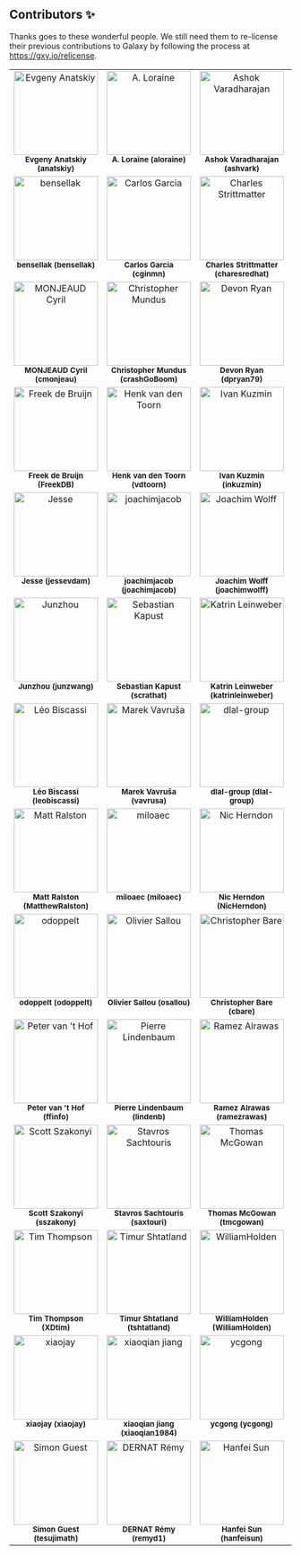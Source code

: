 
## Contributors ✨

Thanks goes to these wonderful people. We still need them to re-license their previous contributions to Galaxy by following the process at <https://gxy.io/relicense>.

<!-- ALL-CONTRIBUTORS-LIST:START - Do not remove or modify this section -->
<!-- prettier-ignore-start -->
<!-- markdownlint-disable -->
<table>
  <tbody>
    <tr>
      <td align="center" valign="top" width="20%"><a href="http://github.com/anatskiy"><img src="https://avatars.githubusercontent.com/u/7281783?v=4?s=150" width="150px;" alt="Evgeny Anatskiy"/></a><br /><sub><b>Evgeny Anatskiy (anatskiy)</b></sub><br /></td>
      <td align="center" valign="top" width="20%"><a href="http://github.com/aloraine"><img src="https://avatars.githubusercontent.com/u/1826634?v=4?s=150" width="150px;" alt="A. Loraine"/></a><br /><sub><b>A. Loraine (aloraine)</b></sub><br /></td>
      <td align="center" valign="top" width="20%"><a href="http://github.com/ashvark"><img src="https://avatars.githubusercontent.com/u/7712157?v=4?s=150" width="150px;" alt="Ashok Varadharajan"/></a><br /><sub><b>Ashok Varadharajan (ashvark)</b></sub><br /></td>
      <td align="center" valign="top" width="20%"><a href="http://github.com/arbernard"><img src="https://avatars.githubusercontent.com/u/25177525?v=4?s=150" width="150px;" alt="Aurélien Bernard"/></a><br /><sub><b>Aurélien Bernard (arbernard)</b></sub><br /></td>
      <td align="center" valign="top" width="20%"><a href="http://github.com/the-nidhogg"><img src="https://avatars.githubusercontent.com/u/5999304?v=4?s=150" width="150px;" alt="the-nidhogg"/></a><br /><sub><b>the-nidhogg (the-nidhogg)</b></sub><br /></td>
    </tr>
    <tr>
      <td align="center" valign="top" width="20%"><a href="http://github.com/bensellak"><img src="https://avatars.githubusercontent.com/u/29343436?v=4?s=150" width="150px;" alt="bensellak"/></a><br /><sub><b>bensellak (bensellak)</b></sub><br /></td>
      <td align="center" valign="top" width="20%"><a href="http://github.com/cginmn"><img src="https://avatars.githubusercontent.com/u/11492389?v=4?s=150" width="150px;" alt="Carlos Garcia"/></a><br /><sub><b>Carlos Garcia (cginmn)</b></sub><br /></td>
      <td align="center" valign="top" width="20%"><a href="http://github.com/charesredhat"><img src="https://avatars.githubusercontent.com/u/14168349?v=4?s=150" width="150px;" alt="Charles Strittmatter"/></a><br /><sub><b>Charles Strittmatter (charesredhat)</b></sub><br /></td>
      <td align="center" valign="top" width="20%"><a href="http://github.com/carmstrong1gw"><img src="https://avatars.githubusercontent.com/u/63473608?v=4?s=150" width="150px;" alt="Chris Armstrong"/></a><br /><sub><b>Chris Armstrong (carmstrong1gw)</b></sub><br /></td>
      <td align="center" valign="top" width="20%"><a href="http://github.com/blankclemens"><img src="https://avatars.githubusercontent.com/u/12255194?v=4?s=150" width="150px;" alt="Clemens Blank"/></a><br /><sub><b>Clemens Blank (blankclemens)</b></sub><br /></td>
    </tr>
    <tr>
      <td align="center" valign="top" width="20%"><a href="http://github.com/cmonjeau"><img src="https://avatars.githubusercontent.com/u/1289992?v=4?s=150" width="150px;" alt="MONJEAUD Cyril"/></a><br /><sub><b>MONJEAUD Cyril (cmonjeau)</b></sub><br /></td>
      <td align="center" valign="top" width="20%"><a href="http://github.com/crashGoBoom"><img src="https://avatars.githubusercontent.com/u/17323411?v=4?s=150" width="150px;" alt="Christopher Mundus"/></a><br /><sub><b>Christopher Mundus (crashGoBoom)</b></sub><br /></td>
      <td align="center" valign="top" width="20%"><a href="http://github.com/dpryan79"><img src="https://avatars.githubusercontent.com/u/6399000?v=4?s=150" width="150px;" alt="Devon Ryan"/></a><br /><sub><b>Devon Ryan (dpryan79)</b></sub><br /></td>
      <td align="center" valign="top" width="20%"><a href="http://github.com/fmareuil"><img src="https://avatars.githubusercontent.com/u/9269859?v=4?s=150" width="150px;" alt="fmareuil"/></a><br /><sub><b>fmareuil (fmareuil)</b></sub><br /></td>
      <td align="center" valign="top" width="20%"><a href="http://github.com/FredericBGA"><img src="https://avatars.githubusercontent.com/u/18161378?v=4?s=150" width="150px;" alt="Fred"/></a><br /><sub><b>Fred (FredericBGA)</b></sub><br /></td>
    </tr>
    <tr>
      <td align="center" valign="top" width="20%"><a href="http://github.com/FreekDB"><img src="https://avatars.githubusercontent.com/u/1876144?v=4?s=150" width="150px;" alt="Freek de Bruijn"/></a><br /><sub><b>Freek de Bruijn (FreekDB)</b></sub><br /></td>
      <td align="center" valign="top" width="20%"><a href="http://github.com/vdtoorn"><img src="https://avatars.githubusercontent.com/u/320079?v=4?s=150" width="150px;" alt="Henk van den Toorn"/></a><br /><sub><b>Henk van den Toorn (vdtoorn)</b></sub><br /></td>
      <td align="center" valign="top" width="20%"><a href="http://github.com/inkuzmin"><img src="https://avatars.githubusercontent.com/u/3417020?v=4?s=150" width="150px;" alt="Ivan Kuzmin"/></a><br /><sub><b>Ivan Kuzmin (inkuzmin)</b></sub><br /></td>
      <td align="center" valign="top" width="20%"><a href="http://github.com/theboocock"><img src="https://avatars.githubusercontent.com/u/605678?v=4?s=150" width="150px;" alt="James Boocock"/></a><br /><sub><b>James Boocock (theboocock)</b></sub><br /></td>
      <td align="center" valign="top" width="20%"><a href="http://github.com/jenzopr"><img src="https://avatars.githubusercontent.com/u/8362850?v=4?s=150" width="150px;" alt="Dr. Jens Preußner"/></a><br /><sub><b>Dr. Jens Preußner (jenzopr)</b></sub><br /></td>
    </tr>
    <tr>
      <td align="center" valign="top" width="20%"><a href="http://github.com/jessevdam"><img src="https://avatars.githubusercontent.com/u/145437?v=4?s=150" width="150px;" alt="Jesse"/></a><br /><sub><b>Jesse (jessevdam)</b></sub><br /></td>
      <td align="center" valign="top" width="20%"><a href="http://github.com/joachimjacob"><img src="https://avatars.githubusercontent.com/u/1138051?v=4?s=150" width="150px;" alt="joachimjacob"/></a><br /><sub><b>joachimjacob (joachimjacob)</b></sub><br /></td>
      <td align="center" valign="top" width="20%"><a href="http://github.com/joachimwolff"><img src="https://avatars.githubusercontent.com/u/13435136?v=4?s=150" width="150px;" alt="Joachim Wolff"/></a><br /><sub><b>Joachim Wolff (joachimwolff)</b></sub><br /></td>
      <td align="center" valign="top" width="20%"><a href="http://github.com/jraysajulga"><img src="https://avatars.githubusercontent.com/u/32586466?v=4?s=150" width="150px;" alt="(JR) Ray Sajulga "/></a><br /><sub><b>(JR) Ray Sajulga  (jraysajulga)</b></sub><br /></td>
      <td align="center" valign="top" width="20%"><a href="http://github.com/juleengraham"><img src="https://avatars.githubusercontent.com/u/15222749?v=4?s=150" width="150px;" alt="Juleen Graham"/></a><br /><sub><b>Juleen Graham (juleengraham)</b></sub><br /></td>
    </tr>
    <tr>
      <td align="center" valign="top" width="20%"><a href="http://github.com/junzwang"><img src="https://avatars.githubusercontent.com/u/16789060?v=4?s=150" width="150px;" alt="Junzhou"/></a><br /><sub><b>Junzhou (junzwang)</b></sub><br /></td>
      <td align="center" valign="top" width="20%"><a href="http://github.com/scrathat"><img src="https://avatars.githubusercontent.com/u/7573072?v=4?s=150" width="150px;" alt="Sebastian Kapust"/></a><br /><sub><b>Sebastian Kapust (scrathat)</b></sub><br /></td>
      <td align="center" valign="top" width="20%"><a href="http://github.com/katrinleinweber"><img src="https://avatars.githubusercontent.com/u/9948149?v=4?s=150" width="150px;" alt="Katrin Leinweber"/></a><br /><sub><b>Katrin Leinweber (katrinleinweber)</b></sub><br /></td>
      <td align="center" valign="top" width="20%"><a href="http://github.com/kidanem"><img src="https://avatars.githubusercontent.com/u/11715191?v=4?s=150" width="150px;" alt="Kidane M. Tekle"/></a><br /><sub><b>Kidane M. Tekle (kidanem)</b></sub><br /></td>
      <td align="center" valign="top" width="20%"><a href="http://github.com/lawrence1470"><img src="https://avatars.githubusercontent.com/u/98620798?v=4?s=150" width="150px;" alt="lawrence nicastro"/></a><br /><sub><b>lawrence nicastro (lawrence1470)</b></sub><br /></td>
    </tr>
    <tr>
      <td align="center" valign="top" width="20%"><a href="http://github.com/leobiscassi"><img src="https://avatars.githubusercontent.com/u/1977418?v=4?s=150" width="150px;" alt="Léo Biscassi"/></a><br /><sub><b>Léo Biscassi (leobiscassi)</b></sub><br /></td>
      <td align="center" valign="top" width="20%"><a href="http://github.com/vavrusa"><img src="https://avatars.githubusercontent.com/u/139311?v=4?s=150" width="150px;" alt="Marek Vavruša"/></a><br /><sub><b>Marek Vavruša (vavrusa)</b></sub><br /></td>
      <td align="center" valign="top" width="20%"><a href="http://github.com/dlal-group"><img src="https://avatars.githubusercontent.com/u/26526288?v=4?s=150" width="150px;" alt="dlal-group"/></a><br /><sub><b>dlal-group (dlal-group)</b></sub><br /></td>
      <td align="center" valign="top" width="20%"><a href="http://github.com/markiskander"><img src="https://avatars.githubusercontent.com/u/14098761?v=4?s=150" width="150px;" alt="markiskander"/></a><br /><sub><b>markiskander (markiskander)</b></sub><br /></td>
      <td align="center" valign="top" width="20%"><a href="http://github.com/martijnvermaattest"><img src="https://avatars.githubusercontent.com/u/17727768?v=4?s=150" width="150px;" alt="martijnvermaattest"/></a><br /><sub><b>martijnvermaattest (martijnvermaattest)</b></sub><br /></td>
    </tr>
    <tr>
      <td align="center" valign="top" width="20%"><a href="http://github.com/MatthewRalston"><img src="https://avatars.githubusercontent.com/u/4308024?v=4?s=150" width="150px;" alt="Matt Ralston"/></a><br /><sub><b>Matt Ralston (MatthewRalston)</b></sub><br /></td>
      <td align="center" valign="top" width="20%"><a href="http://github.com/miloaec"><img src="https://avatars.githubusercontent.com/u/17707793?v=4?s=150" width="150px;" alt="miloaec"/></a><br /><sub><b>miloaec (miloaec)</b></sub><br /></td>
      <td align="center" valign="top" width="20%"><a href="http://github.com/NicHerndon"><img src="https://avatars.githubusercontent.com/u/4636279?v=4?s=150" width="150px;" alt="Nic Herndon"/></a><br /><sub><b>Nic Herndon (NicHerndon)</b></sub><br /></td>
      <td align="center" valign="top" width="20%"><a href="http://github.com/npinter"><img src="https://avatars.githubusercontent.com/u/34959927?v=4?s=150" width="150px;" alt="Niko Pinter"/></a><br /><sub><b>Niko Pinter (npinter)</b></sub><br /></td>
      <td align="center" valign="top" width="20%"><a href="http://github.com/nturaga"><img src="https://avatars.githubusercontent.com/u/2746443?v=4?s=150" width="150px;" alt="Nitesh Turaga"/></a><br /><sub><b>Nitesh Turaga (nturaga)</b></sub><br /></td>
    </tr>
    <tr>
      <td align="center" valign="top" width="20%"><a href="http://github.com/odoppelt"><img src="https://avatars.githubusercontent.com/u/2970530?v=4?s=150" width="150px;" alt="odoppelt"/></a><br /><sub><b>odoppelt (odoppelt)</b></sub><br /></td>
      <td align="center" valign="top" width="20%"><a href="http://github.com/osallou"><img src="https://avatars.githubusercontent.com/u/1024098?v=4?s=150" width="150px;" alt="Olivier Sallou"/></a><br /><sub><b>Olivier Sallou (osallou)</b></sub><br /></td>
      <td align="center" valign="top" width="20%"><a href="http://github.com/cbare"><img src="https://avatars.githubusercontent.com/u/170360?v=4?s=150" width="150px;" alt="Christopher Bare"/></a><br /><sub><b>Christopher Bare (cbare)</b></sub><br /></td>
      <td align="center" valign="top" width="20%"><a href="http://github.com/claresloggett"><img src="https://avatars.githubusercontent.com/u/1815107?v=4?s=150" width="150px;" alt="claresloggett"/></a><br /><sub><b>claresloggett (claresloggett)</b></sub><br /></td>
      <td align="center" valign="top" width="20%"><a href="http://github.com/dan-blanchard"><img src="https://avatars.githubusercontent.com/u/976345?v=4?s=150" width="150px;" alt="Dan Blanchard"/></a><br /><sub><b>Dan Blanchard (dan-blanchard)</b></sub><br /></td>
    </tr>
    <tr>
      <td align="center" valign="top" width="20%"><a href="http://github.com/ffinfo"><img src="https://avatars.githubusercontent.com/u/2419555?v=4?s=150" width="150px;" alt="Peter van 't Hof"/></a><br /><sub><b>Peter van 't Hof (ffinfo)</b></sub><br /></td>
      <td align="center" valign="top" width="20%"><a href="http://github.com/lindenb"><img src="https://avatars.githubusercontent.com/u/33838?v=4?s=150" width="150px;" alt="Pierre Lindenbaum"/></a><br /><sub><b>Pierre Lindenbaum (lindenb)</b></sub><br /></td>
      <td align="center" valign="top" width="20%"><a href="http://github.com/ramezrawas"><img src="https://avatars.githubusercontent.com/u/16448081?v=4?s=150" width="150px;" alt="Ramez Alrawas"/></a><br /><sub><b>Ramez Alrawas (ramezrawas)</b></sub><br /></td>
      <td align="center" valign="top" width="20%"><a href="http://github.com/remimarenco"><img src="https://avatars.githubusercontent.com/u/2152858?v=4?s=150" width="150px;" alt="Rémi Marenco"/></a><br /><sub><b>Rémi Marenco (remimarenco)</b></sub><br /></td>
      <td align="center" valign="top" width="20%"><a href="http://github.com/golharam"><img src="https://avatars.githubusercontent.com/u/671079?v=4?s=150" width="150px;" alt="Ryan Golhar"/></a><br /><sub><b>Ryan Golhar (golharam)</b></sub><br /></td>
    </tr>
    <tr>
      <td align="center" valign="top" width="20%"><a href="http://github.com/sszakony"><img src="https://avatars.githubusercontent.com/u/9634629?v=4?s=150" width="150px;" alt="Scott Szakonyi"/></a><br /><sub><b>Scott Szakonyi (sszakony)</b></sub><br /></td>
      <td align="center" valign="top" width="20%"><a href="http://github.com/saxtouri"><img src="https://avatars.githubusercontent.com/u/3098971?v=4?s=150" width="150px;" alt="Stavros Sachtouris"/></a><br /><sub><b>Stavros Sachtouris (saxtouri)</b></sub><br /></td>
      <td align="center" valign="top" width="20%"><a href="http://github.com/tmcgowan"><img src="https://avatars.githubusercontent.com/u/7782986?v=4?s=150" width="150px;" alt="Thomas McGowan"/></a><br /><sub><b>Thomas McGowan (tmcgowan)</b></sub><br /></td>
      <td align="center" valign="top" width="20%"><a href="http://github.com/ThomasWollmann"><img src="https://avatars.githubusercontent.com/u/6473917?v=4?s=150" width="150px;" alt="Thomas Wollmann"/></a><br /><sub><b>Thomas Wollmann (ThomasWollmann)</b></sub><br /></td>
      <td align="center" valign="top" width="20%"><a href="http://github.com/thomcuddihy"><img src="https://avatars.githubusercontent.com/u/5326997?v=4?s=150" width="150px;" alt="thom"/></a><br /><sub><b>thom (thomcuddihy)</b></sub><br /></td>
    </tr>
    <tr>
      <td align="center" valign="top" width="20%"><a href="http://github.com/XDtim"><img src="https://avatars.githubusercontent.com/u/29701877?v=4?s=150" width="150px;" alt="Tim Thompson"/></a><br /><sub><b>Tim Thompson (XDtim)</b></sub><br /></td>
      <td align="center" valign="top" width="20%"><a href="http://github.com/tshtatland"><img src="https://avatars.githubusercontent.com/u/16547000?v=4?s=150" width="150px;" alt="Timur Shtatland"/></a><br /><sub><b>Timur Shtatland (tshtatland)</b></sub><br /></td>
      <td align="center" valign="top" width="20%"><a href="http://github.com/WilliamHolden"><img src="https://avatars.githubusercontent.com/u/5874358?v=4?s=150" width="150px;" alt="WilliamHolden"/></a><br /><sub><b>WilliamHolden (WilliamHolden)</b></sub><br /></td>
      <td align="center" valign="top" width="20%"><a href="http://github.com/simpsonw"><img src="https://avatars.githubusercontent.com/u/10437788?v=4?s=150" width="150px;" alt="Will Simpson"/></a><br /><sub><b>Will Simpson (simpsonw)</b></sub><br /></td>
      <td align="center" valign="top" width="20%"><a href="http://github.com/xgaia"><img src="https://avatars.githubusercontent.com/u/18330770?v=4?s=150" width="150px;" alt="Xavier Garnier"/></a><br /><sub><b>Xavier Garnier (xgaia)</b></sub><br /></td>
    </tr>
    <tr>
      <td align="center" valign="top" width="20%"><a href="http://github.com/xiaojay"><img src="https://avatars.githubusercontent.com/u/150021?v=4?s=150" width="150px;" alt="xiaojay"/></a><br /><sub><b>xiaojay (xiaojay)</b></sub><br /></td>
      <td align="center" valign="top" width="20%"><a href="http://github.com/xiaoqian1984"><img src="https://avatars.githubusercontent.com/u/20142709?v=4?s=150" width="150px;" alt="xiaoqian jiang"/></a><br /><sub><b>xiaoqian jiang (xiaoqian1984)</b></sub><br /></td>
      <td align="center" valign="top" width="20%"><a href="http://github.com/ycgong"><img src="https://avatars.githubusercontent.com/u/25645631?v=4?s=150" width="150px;" alt="ycgong"/></a><br /><sub><b>ycgong (ycgong)</b></sub><br /></td>
      <td align="center" valign="top" width="20%"><a href="http://github.com/arjunnath"><img src="https://avatars.githubusercontent.com/u/10749618?v=4?s=150" width="150px;" alt="Arjun R Nath"/></a><br /><sub><b>Arjun R Nath (arjunnath)</b></sub><br /></td>
      <td align="center" valign="top" width="20%"><a href="http://github.com/kpvincent"><img src="https://avatars.githubusercontent.com/u/107574288?v=4?s=150" width="150px;" alt="Kelly Vincent"/></a><br /><sub><b>Kelly Vincent (kpvincent)</b></sub><br /></td>
    </tr>
    <tr>
      <td align="center" valign="top" width="20%"><a href="http://github.com/tesujimath"><img src="https://avatars.githubusercontent.com/u/4411912?v=4?s=150" width="150px;" alt="Simon Guest"/></a><br /><sub><b>Simon Guest (tesujimath)</b></sub><br /></td>
      <td align="center" valign="top" width="20%"><a href="http://github.com/remyd1"><img src="https://avatars.githubusercontent.com/u/929620?v=4?s=150" width="150px;" alt="DERNAT Rémy"/></a><br /><sub><b>DERNAT Rémy (remyd1)</b></sub><br /></td>
      <td align="center" valign="top" width="20%"><a href="http://github.com/hanfeisun"><img src="https://avatars.githubusercontent.com/u/922081?v=4?s=150" width="150px;" alt="Hanfei Sun"/></a><br /><sub><b>Hanfei Sun (hanfeisun)</b></sub><br /></td>
      <td align="center" valign="top" width="20%"><a href="http://github.com/jdlogicman"><img src="https://avatars.githubusercontent.com/u/1210206?v=4?s=150" width="150px;" alt="John Duddy"/></a><br /><sub><b>John Duddy (jdlogicman)</b></sub><br /></td>
    </tr>
  </tbody>
</table>

<!-- markdownlint-restore -->
<!-- prettier-ignore-end -->

<!-- ALL-CONTRIBUTORS-LIST:END -->
